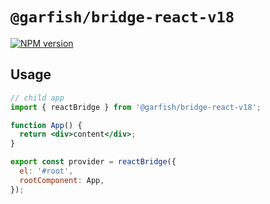 # `@garfish/bridge-react-v18`

[![NPM version](https://img.shields.io/npm/v/@garfish/bridge-react-v18.svg?style=flat-square)](https://www.npmjs.com/package/@garfish/bridge-react-v18)

## Usage

```jsx
// child app
import { reactBridge } from '@garfish/bridge-react-v18';

function App() {
  return <div>content</div>;
}

export const provider = reactBridge({
  el: '#root',
  rootComponent: App,
});
```
